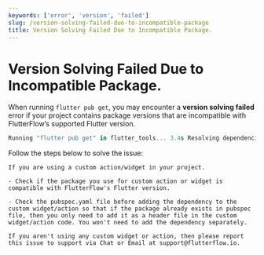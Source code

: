 ```yaml
---
keywords: ['error', 'version', 'failed']
slug: /version-solving-failed-due-to-incompatible-package
title: Version Solving Failed Due to Incompatible Package.
---
```

# Version Solving Failed Due to Incompatible Package.

When running `flutter pub get`, you may encounter a **version solving failed** error if your project contains package versions that are incompatible with FlutterFlow’s supported Flutter version. 

```js
Running "flutter pub get" in flutter_tools... 3.4s Resolving dependencies... Because every version of flutter_test from sdk depends on collection 1.15.0 and horse_care_new depends on collection 1.16.0, flutter_test from sdk is forbidden. So, because horse_care_new depends on flutter_test from sdk, version solving failed. pub finished with exit code 1
```

Follow the steps below to solve the issue:

    If you are using a custom action/widget in your project.

    - Check if the package you use for custom action or widget is compatible with FlutterFlow's Flutter version.

    - Check the pubspec.yaml file before adding the dependency to the custom widget/action so that if the package already exists in pubspec file, then you only need to add it as a header file in the custom widget/action code. You won't need to add the dependency separately.

    If you aren't using any custom widget or action, then please report this issue to support via Chat or Email at support@flutterflow.io.

